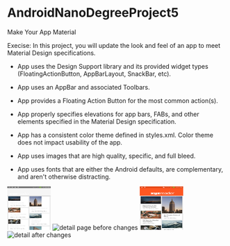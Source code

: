 # AndroidNanoDegreeProject5
Make Your App Material

Execise: In this project, you will update the look and feel of an app to meet Material Design specifications.

- App uses the Design Support library and its provided widget types (FloatingActionButton, AppBarLayout, SnackBar, etc).

- App uses an AppBar and associated Toolbars.

- App provides a Floating Action Button for the most common action(s).

- App properly specifies elevations for app bars, FABs, and other elements specified in the Material Design specification.

- App has a consistent color theme defined in styles.xml. Color theme does not impact usability of the app.

- App uses images that are high quality, specific, and full bleed.

- App uses fonts that are either the Android defaults, are complementary, and aren't otherwise distracting.
<img src="/makeyouappmaterialold01.jpg" height="100px" width="100px" alt="main page before changes"/>
<img src="/makeyouappmaterialold02.jpg" height="100px" width="100px" alt="detail page before changes"/>
<img src="/makeyouappmaterial01.jpg" height="100px" width="100px" alt="main image after changes"/>
<img src="/makeyouappmaterial02.jpg" height="100px" width="100px" alt="detail after changes"/>









